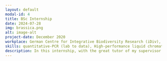 ```yaml
---
layout: default
modal-id: 4
title: BSc Internship
date: 2024-07-28
img: brassica.png
alt: image-alt
project-date: December 2020
workplace: German Centre for Integrative Biodiversity Research (iDiv), Leipzig, Germany
skills: quantitative-PCR (lab to data), High-performance liquid chromatography, RNA extraction (roots)
description: In this internship, with the great tutor of my supervisor at that time, Axel Touw, I got to explore different concepts of ecology and plant defense system to biotic factors, namely root fly and root-knot nematode. We looked at the gene expression profile as well as the changes in different glucosinolate compounds (secondary metabolites) at different time points of infestation/infection. Furthermore, we looked at how herbivores affect each other's performance via plant-mediated responses. Manscript is currently under review.
---
```

